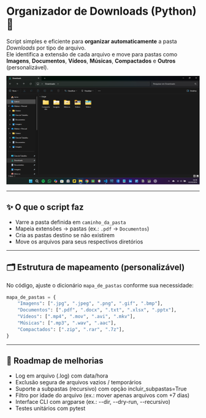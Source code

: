 # Organizador de Downloads (Python) 🐍

Script simples e eficiente para **organizar automaticamente** a pasta *Downloads* por tipo de arquivo.  
Ele identifica a extensão de cada arquivo e move para pastas como **Imagens**, **Documentos**, **Vídeos**, **Músicas**, **Compactados** e **Outros** (personalizável).

<img src="Captura de tela 2025-10-23 164945.png" alt="Explorador de Arquivos">

---

## ✨ O que o script faz

- Varre a pasta definida em `caminho_da_pasta`
- Mapeia extensões → pastas (ex.: `.pdf` → `Documentos`)
- Cria as pastas destino se não existirem
- Move os arquivos para seus respectivos diretórios

---

## 🗂️ Estrutura de mapeamento (personalizável)

No código, ajuste o dicionário `mapa_de_pastas` conforme sua necessidade:

```python
mapa_de_pastas = {
    "Imagens": [".jpg", ".jpeg", ".png", ".gif", ".bmp"],
    "Documentos": [".pdf", ".docx", ".txt", ".xlsx", ".pptx"],
    "Vídeos": [".mp4", ".mov", ".avi", ".mkv"],
    "Músicas": [".mp3", ".wav", ".aac"],
    "Compactados": [".zip", ".rar", ".7z"],
}
```

---

## 🧭 Roadmap de melhorias

- Log em arquivo (.log) com data/hora
- Exclusão segura de arquivos vazios / temporários
- Suporte a subpastas (recursivo) com opção incluir_subpastas=True
- Filtro por idade do arquivo (ex.: mover apenas arquivos com +7 dias)
- Interface CLI com argparse (ex.: --dir, --dry-run, --recursivo)
- Testes unitários com pytest
